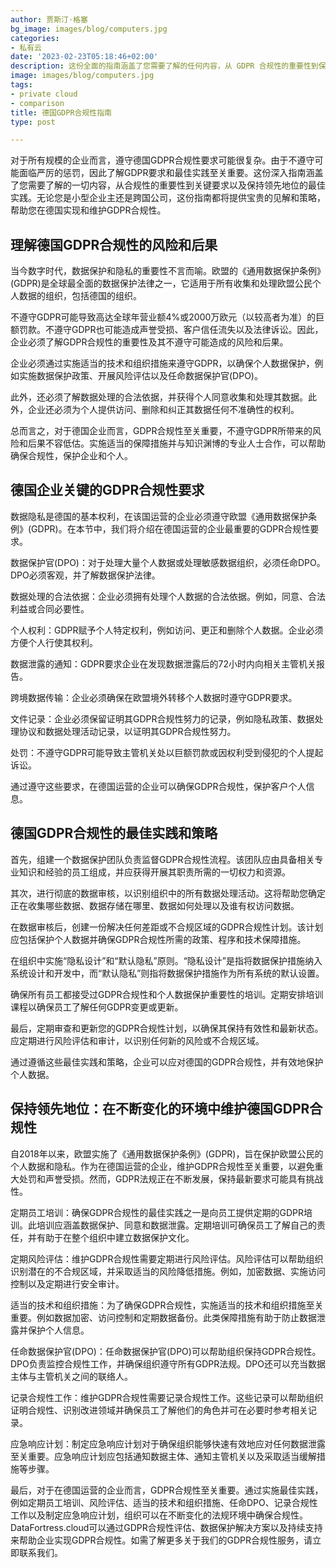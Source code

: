 ```yaml
---
author: 贾斯汀·格塞
bg_image: images/blog/computers.jpg
categories:
- 私有云
date: '2023-02-23T05:18:46+02:00'
description: 这份全面的指南涵盖了您需要了解的任何内容，从 GDPR 合规性的重要性到保持领先地位的关键要求和最佳实践。
image: images/blog/computers.jpg
tags:
- private cloud
- comparison
title: 德国GDPR合规性指南
type: post

---
```

对于所有规模的企业而言，遵守德国GDPR合规性要求可能很复杂。由于不遵守可能面临严厉的惩罚，因此了解GDPR要求和最佳实践至关重要。这份深入指南涵盖了您需要了解的一切内容，从合规性的重要性到关键要求以及保持领先地位的最佳实践。无论您是小型企业主还是跨国公司，这份指南都将提供宝贵的见解和策略，帮助您在德国实现和维护GDPR合规性。

## 理解德国GDPR合规性的风险和后果

当今数字时代，数据保护和隐私的重要性不言而喻。欧盟的《通用数据保护条例》(GDPR)是全球最全面的数据保护法律之一，它适用于所有收集和处理欧盟公民个人数据的组织，包括德国的组织。

不遵守GDPR可能导致高达全球年营业额4%或2000万欧元（以较高者为准）的巨额罚款。不遵守GDPR也可能造成声誉受损、客户信任流失以及法律诉讼。因此，企业必须了解GDPR合规性的重要性及其不遵守可能造成的风险和后果。

企业必须通过实施适当的技术和组织措施来遵守GDPR，以确保个人数据保护，例如实施数据保护政策、开展风险评估以及任命数据保护官(DPO)。

此外，还必须了解数据处理的合法依据，并获得个人同意收集和处理其数据。此外，企业还必须为个人提供访问、删除和纠正其数据任何不准确性的权利。

总而言之，对于德国企业而言，GDPR合规性至关重要，不遵守GDPR所带来的风险和后果不容低估。实施适当的保障措施并与知识渊博的专业人士合作，可以帮助确保合规性，保护企业和个人。


## 德国企业关键的GDPR合规性要求

数据隐私是德国的基本权利，在该国运营的企业必须遵守欧盟《通用数据保护条例》(GDPR)。在本节中，我们将介绍在德国运营的企业最重要的GDPR合规性要求。

数据保护官(DPO)：对于处理大量个人数据或处理敏感数据组织，必须任命DPO。DPO必须客观，并了解数据保护法律。

数据处理的合法依据：企业必须拥有处理个人数据的合法依据。例如，同意、合法利益或合同必要性。

个人权利：GDPR赋予个人特定权利，例如访问、更正和删除个人数据。企业必须方便个人行使其权利。

数据泄露的通知：GDPR要求企业在发现数据泄露后的72小时内向相关主管机关报告。

跨境数据传输：企业必须确保在欧盟境外转移个人数据时遵守GDPR要求。

文件记录：企业必须保留证明其GDPR合规性努力的记录，例如隐私政策、数据处理协议和数据处理活动记录，以证明其GDPR合规性努力。

处罚：不遵守GDPR可能导致主管机关处以巨额罚款或因权利受到侵犯的个人提起诉讼。

通过遵守这些要求，在德国运营的企业可以确保GDPR合规性，保护客户个人信息。


## 德国GDPR合规性的最佳实践和策略

首先，组建一个数据保护团队负责监督GDPR合规性流程。该团队应由具备相关专业知识和经验的员工组成，并应获得开展其职责所需的一切权力和资源。

其次，进行彻底的数据审核，以识别组织中的所有数据处理活动。这将帮助您确定正在收集哪些数据、数据存储在哪里、数据如何处理以及谁有权访问数据。

在数据审核后，创建一份解决任何差距或不合规区域的GDPR合规性计划。该计划应包括保护个人数据并确保GDPR合规性所需的政策、程序和技术保障措施。

在组织中实施“隐私设计”和“默认隐私”原则。“隐私设计”是指将数据保护措施纳入系统设计和开发中，而“默认隐私”则指将数据保护措施作为所有系统的默认设置。

确保所有员工都接受过GDPR合规性和个人数据保护重要性的培训。定期安排培训课程以确保员工了解任何GDPR变更或更新。

最后，定期审查和更新您的GDPR合规性计划，以确保其保持有效性和最新状态。应定期进行风险评估和审计，以识别任何新的风险或不合规区域。

通过遵循这些最佳实践和策略，企业可以应对德国的GDPR合规性，并有效地保护个人数据。


## 保持领先地位：在不断变化的环境中维护德国GDPR合规性

自2018年以来，欧盟实施了《通用数据保护条例》(GDPR)，旨在保护欧盟公民的个人数据和隐私。作为在德国运营的企业，维护GDPR合规性至关重要，以避免重大处罚和声誉受损。然而，GDPR法规正在不断发展，保持最新要求可能具有挑战性。

定期员工培训：确保GDPR合规性的最佳实践之一是向员工提供定期的GDPR培训。此培训应涵盖数据保护、同意和数据泄露。定期培训可确保员工了解自己的责任，并有助于在整个组织中建立数据保护文化。

定期风险评估：维护GDPR合规性需要定期进行风险评估。风险评估可以帮助组织识别潜在的不合规区域，并采取适当的风险降低措施。例如，加密数据、实施访问控制以及定期进行安全审计。

适当的技术和组织措施：为了确保GDPR合规性，实施适当的技术和组织措施至关重要。例如数据加密、访问控制和定期数据备份。此类保障措施有助于防止数据泄露并保护个人信息。

任命数据保护官(DPO)：任命数据保护官(DPO)可以帮助组织保持GDPR合规性。DPO负责监控合规性工作，并确保组织遵守所有GDPR法规。DPO还可以充当数据主体与主管机关之间的联络人。

记录合规性工作：维护GDPR合规性需要记录合规性工作。这些记录可以帮助组织证明合规性、识别改进领域并确保员工了解他们的角色并可在必要时参考相关记录。

应急响应计划：制定应急响应计划对于确保组织能够快速有效地应对任何数据泄露至关重要。应急响应计划应包括通知数据主体、通知主管机关以及采取适当缓解措施等步骤。

最后，对于在德国运营的企业而言，GDPR合规性至关重要。通过实施最佳实践，例如定期员工培训、风险评估、适当的技术和组织措施、任命DPO、记录合规性工作以及制定应急响应计划，组织可以在不断变化的法规环境中确保合规性。DataFortress.cloud可以通过GDPR合规性评估、数据保护解决方案以及持续支持来帮助企业实现GDPR合规性。如需了解更多关于我们的GDPR合规性服务，请立即联系我们。
